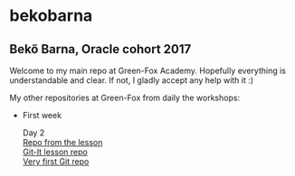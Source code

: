 # bekobarna
## Bekő Barna,  Oracle cohort 2017

Welcome to my main repo at Green-Fox Academy. 
Hopefully everything is understandable and clear. If not, I  gladly accept any help with it :)

My other repositories at Green-Fox from daily the workshops:

  * First week
  
    Day 2   
      [Repo from the lesson](https://github.com/bekobarna/git-lesson-repository.git)  
  [Git-It lesson repo](https://github.com/bekobarna/patchwork.git)  
  [Very first Git repo](https://github.com/bekobarna/hello-world.git)  

